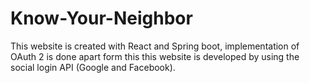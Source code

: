 # Know-Your-Neighbor
This website is created with React and Spring boot, implementation of OAuth 2 is done apart form this this website is developed by using the social login API (Google and Facebook).
